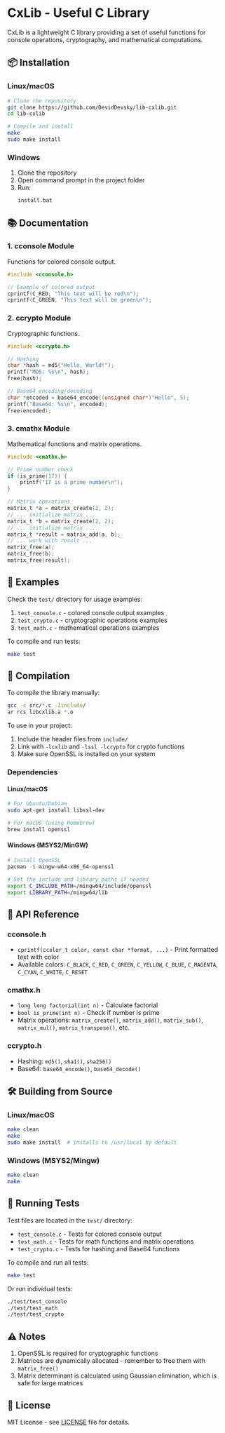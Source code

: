# CxLib - Useful C Library

CxLib is a lightweight C library providing a set of useful functions for console operations, cryptography, and mathematical computations.

## 📦 Installation

### Linux/macOS
```bash
# Clone the repository
git clone https://github.com/DevidDevsky/lib-cxlib.git
cd lib-cxlib

# Compile and install
make
sudo make install
```

### Windows
1. Clone the repository
2. Open command prompt in the project folder
3. Run:
   ```
   install.bat
   ```

## 📚 Documentation

### 1. cconsole Module
Functions for colored console output.

```c
#include <cconsole.h>

// Example of colored output
cprintf(C_RED, "This text will be red\n");
cprintf(C_GREEN, "This text will be green\n");
```

### 2. ccrypto Module
Cryptographic functions.

```c
#include <ccrypto.h>

// Hashing
char *hash = md5("Hello, World!");
printf("MD5: %s\n", hash);
free(hash);

// Base64 encoding/decoding
char *encoded = base64_encode((unsigned char*)"Hello", 5);
printf("Base64: %s\n", encoded);
free(encoded);
```

### 3. cmathx Module
Mathematical functions and matrix operations.

```c
#include <cmathx.h>

// Prime number check
if (is_prime(17)) {
    printf("17 is a prime number\n");
}

// Matrix operations
matrix_t *a = matrix_create(2, 2);
// ... initialize matrix ...
matrix_t *b = matrix_create(2, 2);
// ... initialize matrix ...
matrix_t *result = matrix_add(a, b);
// ... work with result ...
matrix_free(a);
matrix_free(b);
matrix_free(result);
```

## 🚀 Examples

Check the `test/` directory for usage examples:

1. `test_console.c` - colored console output examples
2. `test_crypto.c` - cryptographic operations examples
3. `test_math.c` - mathematical operations examples

To compile and run tests:
```bash
make test
```

## 🔧 Compilation

To compile the library manually:

```bash
gcc -c src/*.c -Iinclude/
ar rcs libcxlib.a *.o
```

To use in your project:
1. Include the header files from `include/`
2. Link with `-lcxlib` and `-lssl -lcrypto` for crypto functions
3. Make sure OpenSSL is installed on your system

### Dependencies

#### Linux/macOS
```bash
# For Ubuntu/Debian
sudo apt-get install libssl-dev

# For macOS (using Homebrew)
brew install openssl
```

#### Windows (MSYS2/MinGW)
```bash
# Install OpenSSL
pacman -S mingw-w64-x86_64-openssl

# Set the include and library paths if needed
export C_INCLUDE_PATH=/mingw64/include/openssl
export LIBRARY_PATH=/mingw64/lib
```

## 📝 API Reference

### cconsole.h
- `cprintf(ccolor_t color, const char *format, ...)` - Print formatted text with color
- Available colors: `C_BLACK`, `C_RED`, `C_GREEN`, `C_YELLOW`, `C_BLUE`, `C_MAGENTA`, `C_CYAN`, `C_WHITE`, `C_RESET`

### cmathx.h
- `long long factorial(int n)` - Calculate factorial
- `bool is_prime(int n)` - Check if number is prime
- Matrix operations: `matrix_create()`, `matrix_add()`, `matrix_sub()`, `matrix_mul()`, `matrix_transpose()`, etc.

### ccrypto.h
- Hashing: `md5()`, `sha1()`, `sha256()`
- Base64: `base64_encode()`, `base64_decode()`

## 🛠️ Building from Source

### Linux/macOS
```bash
make clean
make
sudo make install  # installs to /usr/local by default
```

### Windows (MSYS2/Mingw)
```bash
make clean
make
```

## 🧪 Running Tests

Test files are located in the `test/` directory:
- `test_console.c` - Tests for colored console output
- `test_math.c` - Tests for math functions and matrix operations
- `test_crypto.c` - Tests for hashing and Base64 functions

To compile and run all tests:
```bash
make test
```

Or run individual tests:
```bash
./test/test_console
./test/test_math
./test/test_crypto
```

## ⚠️ Notes

1. OpenSSL is required for cryptographic functions
2. Matrices are dynamically allocated - remember to free them with `matrix_free()`
3. Matrix determinant is calculated using Gaussian elimination, which is safe for large matrices

## 📜 License

MIT License - see [LICENSE](LICENSE) file for details.